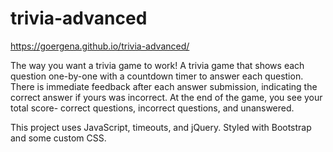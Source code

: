 # trivia-advanced

https://goergena.github.io/trivia-advanced/

The way you want a trivia game to work! A trivia game that shows each question one-by-one with a countdown timer to answer each question. There is immediate feedback after each answer submission, indicating the correct answer if yours was incorrect. At the end of the game, you see your total score- correct questions, incorrect questions, and unanswered.

This project uses JavaScript, timeouts, and jQuery. Styled with Bootstrap and some custom CSS.
